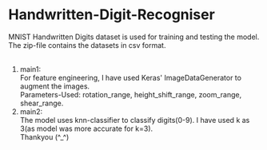 # Handwritten-Digit-Recogniser

MNIST Handwritten Digits dataset is used for training and testing the model.<br>
The zip-file contains the datasets in csv format.<br><br>

1. main1:<br>
   For feature engineering, I have used Keras' ImageDataGenerator to augment the images.<br>
   Parameters-Used: rotation_range, height_shift_range, zoom_range, shear_range.<br>
2. main2:<br>
   The model uses knn-classifier to classify digits(0-9). I have used k as 3(as model was more accurate for k=3).<br>
Thankyou (^_^)
